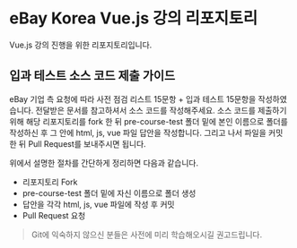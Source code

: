 # eBay Korea Vue.js 강의 리포지토리

Vue.js 강의 진행을 위한 리포지토리입니다.

## 입과 테스트 소스 코드 제출 가이드

eBay 기업 측 요청에 따라 사전 점검 리스트 15문항 + 입과 테스트 15문항을 작성하였습니다. 전달받은 문서를 참고하셔서 소스 코드를 작성해주세요. 소스 코드를 제출하기 위해 해당 리포지토리를 fork 한 뒤 pre-course-test 폴더 밑에 본인 이름으로 폴더를 작성하신 후 그 안에 html, js, vue 파일 답안을 작성합니다. 그리고 나서 파일을 커밋 한 뒤 Pull Request를 보내주시면 됩니다.

위에서 설명한 절차를 간단하게 정리하면 다음과 같습니다.

- 리포지토리 Fork
- pre-course-test 폴더 밑에 자신 이름으로 폴더 생성
- 답안을 각각 html, js, vue 파일에 작성 후 커밋
- Pull Request 요청

> Git에 익숙하지 않으신 분들은 사전에 미리 학습해오시길 권고드립니다.